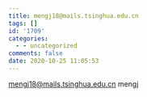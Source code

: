 ```yaml
---
title: mengj18@mails.tsinghua.edu.cn
tags: []
id: '1709'
categories:
  - - uncategorized
comments: false
date: 2020-10-25 11:05:53
---
```


mengj18@mails.tsinghua.edu.cn mengj